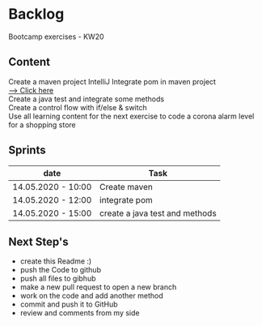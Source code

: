 # Backlog

Bootcamp exercises - KW20

## Content
Create a maven project IntelliJ
Integrate pom in maven project <br>
[--> Click here](https://github.com/junit-team/junit5-samples/blob/r5.6.2/junit5-jupiter-starter-maven/pom.xml) <br>
Create a java test and integrate some methods <br>
Create a control flow with if/else & switch <br>
Use all learning content for the next exercise to code a corona alarm level for a shopping store


## Sprints

| **date** | **Task**         |
| ----- | ---------------- |
| 14.05.2020 - 10:00 | Create maven |
| 14.05.2020 - 12:00 | integrate pom|
| 14.05.2020 - 15:00| create a java test and methods| 


## Next Step's

- create this Readme :)
- push the Code to github
- push all files to gibhub
- make a new pull request to open a new branch 
- work on the code and add another method
- commit and push it to GitHub
- review and comments from my side 
